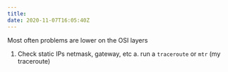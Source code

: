 ```yaml
---
title: 
date: 2020-11-07T16:05:40Z
---
```


Most often problems are lower on the OSI layers

1.  Check static IPs netmask, gateway, etc
    a. run a `traceroute` or `mtr` (my traceroute)

